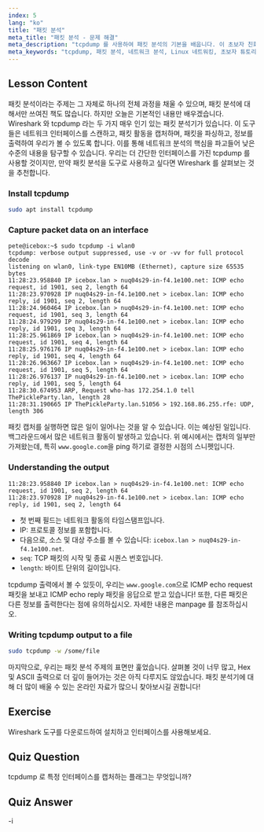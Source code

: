```yaml
---
index: 5
lang: "ko"
title: "패킷 분석"
meta_title: "패킷 분석 - 문제 해결"
meta_description: "tcpdump 를 사용하여 패킷 분석의 기본을 배웁니다. 이 초보자 친화적인 Linux 가이드를 통해 네트워크 트래픽을 이해하고, 데이터를 캡처하며, 출력을 해석합니다."
meta_keywords: "tcpdump, 패킷 분석, 네트워크 분석, Linux 네트워킹, 초보자 튜토리얼, Wireshark, Linux 명령어, 네트워크 트래픽"
---
```


## Lesson Content

패킷 분석이라는 주제는 그 자체로 하나의 전체 과정을 채울 수 있으며, 패킷 분석에 대해서만 쓰여진 책도 많습니다. 하지만 오늘은 기본적인 내용만 배우겠습니다. Wireshark 와 tcpdump 라는 두 가지 매우 인기 있는 패킷 분석기가 있습니다. 이 도구들은 네트워크 인터페이스를 스캔하고, 패킷 활동을 캡처하며, 패킷을 파싱하고, 정보를 출력하여 우리가 볼 수 있도록 합니다. 이를 통해 네트워크 분석의 핵심을 파고들어 낮은 수준의 내용을 탐구할 수 있습니다. 우리는 더 간단한 인터페이스를 가진 tcpdump 를 사용할 것이지만, 만약 패킷 분석을 도구로 사용하고 싶다면 Wireshark 를 살펴보는 것을 추천합니다.

### Install tcpdump

```bash
sudo apt install tcpdump
```

### Capture packet data on an interface

```plaintext
pete@icebox:~$ sudo tcpdump -i wlan0
tcpdump: verbose output suppressed, use -v or -vv for full protocol decode
listening on wlan0, link-type EN10MB (Ethernet), capture size 65535 bytes
11:28:23.958840 IP icebox.lan > nuq04s29-in-f4.1e100.net: ICMP echo request, id 1901, seq 2, length 64
11:28:23.970928 IP nuq04s29-in-f4.1e100.net > icebox.lan: ICMP echo reply, id 1901, seq 2, length 64
11:28:24.960464 IP icebox.lan > nuq04s29-in-f4.1e100.net: ICMP echo request, id 1901, seq 3, length 64
11:28:24.979299 IP nuq04s29-in-f4.1e100.net > icebox.lan: ICMP echo reply, id 1901, seq 3, length 64
11:28:25.961869 IP icebox.lan > nuq04s29-in-f4.1e100.net: ICMP echo request, id 1901, seq 4, length 64
11:28:25.976176 IP nuq04s29-in-f4.1e100.net > icebox.lan: ICMP echo reply, id 1901, seq 4, length 64
11:28:26.963667 IP icebox.lan > nuq04s29-in-f4.1e100.net: ICMP echo request, id 1901, seq 5, length 64
11:28:26.976137 IP nuq04s29-in-f4.1e100.net > icebox.lan: ICMP echo reply, id 1901, seq 5, length 64
11:28:30.674953 ARP, Request who-has 172.254.1.0 tell ThePickleParty.lan, length 28
11:28:31.190665 IP ThePickleParty.lan.51056 > 192.168.86.255.rfe: UDP, length 306
```

패킷 캡처를 실행하면 많은 일이 일어나는 것을 알 수 있습니다. 이는 예상된 일입니다. 백그라운드에서 많은 네트워크 활동이 발생하고 있습니다. 위 예시에서는 캡처의 일부만 가져왔는데, 특히 `www.google.com`을 ping 하기로 결정한 시점의 스니펫입니다.

### Understanding the output

```plaintext
11:28:23.958840 IP icebox.lan > nuq04s29-in-f4.1e100.net: ICMP echo request, id 1901, seq 2, length 64
11:28:23.970928 IP nuq04s29-in-f4.1e100.net > icebox.lan: ICMP echo reply, id 1901, seq 2, length 64
```

- 첫 번째 필드는 네트워크 활동의 타임스탬프입니다.
- IP: 프로토콜 정보를 포함합니다.
- 다음으로, 소스 및 대상 주소를 볼 수 있습니다: `icebox.lan > nuq04s29-in-f4.1e100.net`.
- `seq`: TCP 패킷의 시작 및 종료 시퀀스 번호입니다.
- `length`: 바이트 단위의 길이입니다.

tcpdump 출력에서 볼 수 있듯이, 우리는 `www.google.com`으로 ICMP echo request 패킷을 보내고 ICMP echo reply 패킷을 응답으로 받고 있습니다! 또한, 다른 패킷은 다른 정보를 출력한다는 점에 유의하십시오. 자세한 내용은 manpage 를 참조하십시오.

### Writing tcpdump output to a file

```bash
sudo tcpdump -w /some/file
```

마지막으로, 우리는 패킷 분석 주제의 표면만 훑었습니다. 살펴볼 것이 너무 많고, Hex 및 ASCII 출력으로 더 깊이 들어가는 것은 아직 다루지도 않았습니다. 패킷 분석기에 대해 더 많이 배울 수 있는 온라인 자료가 많으니 찾아보시길 권합니다!

## Exercise

Wireshark 도구를 다운로드하여 설치하고 인터페이스를 사용해보세요.

## Quiz Question

tcpdump 로 특정 인터페이스를 캡처하는 플래그는 무엇입니까?

## Quiz Answer

-i

